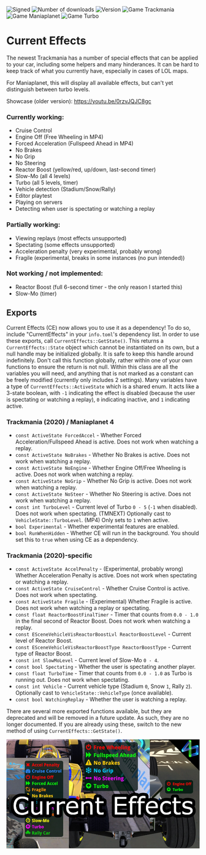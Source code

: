 ![Signed](https://img.shields.io/badge/Signed-Yes-00AA00)
![Number of downloads](https://img.shields.io/badge/dynamic/json?query=downloads&url=https%3A%2F%2Fopenplanet.dev%2Fapi%2Fplugin%2F382&label=Downloads&color=purple)
![Version](https://img.shields.io/badge/dynamic/json?query=version&url=https%3A%2F%2Fopenplanet.dev%2Fapi%2Fplugin%2F382&label=Version&color=red)
![Game Trackmania](https://img.shields.io/badge/Game-Trackmania-blue)
![Game Maniaplanet](https://img.shields.io/badge/Game-Maniaplanet_4-blue)
![Game Turbo](https://img.shields.io/badge/Game-Turbo-blue)

# Current Effects
The newest Trackmania has a number of special effects that can be applied to your car, including some helpers and many hinderances. It can be hard to keep track of what you currently have, especially in cases of LOL maps.

For Maniaplanet, this will display all available effects, but can't yet distinguish between turbo levels.

Showcase (older version): https://youtu.be/0rzvJQJC8gc

### Currently working:
- Cruise Control
- Engine Off (Free Wheeling in MP4)
- Forced Acceleration (Fullspeed Ahead in MP4)
- No Brakes
- No Grip
- No Steering
- Reactor Boost (yellow/red, up/down, last-second timer)
- Slow-Mo (all 4 levels)
- Turbo (all 5 levels, timer)
- Vehicle detection (Stadium/Snow/Rally)
- Editor playtest
- Playing on servers
- Detecting when user is spectating or watching a replay

### Partially working:
- Viewing replays (most effects unsupported)
- Spectating (some effects unsupported)
- Acceleration penalty (very experimental, probably wrong)
- Fragile (experimental, breaks in some instances (no pun intended))

### Not working / not implemented:
- Reactor Boost (full 6-second timer - the only reason I started this)
- Slow-Mo (timer)

## Exports
Current Effects (CE) now allows you to use it as a dependency! To do so, include "CurrentEffects" in your `info.toml`'s dependency list. In order to use these exports, call `CurrentEffects::GetState()`. This returns a `CurrentEffects::State` object which cannot be instantiated on its own, but a null handle may be initialized globally. It is safe to keep this handle around indefinitely. Don't call this function globally, rather within one of your own functions to ensure the return is not null. Within this class are all the variables you will need, and anything that is not marked as a constant can be freely modified (currently only includes 2 settings). Many variables have a type of `CurrentEffects::ActiveState` which is a shared enum. It acts like a 3-state boolean, with `-1` indicating the effect is disabled (because the user is spectating or watching a replay), `0` indicating inactive, and `1` indicating active.

### Trackmania (2020) / Maniaplanet 4
- `const ActiveState ForcedAccel` - Whether Forced Acceleration/Fullspeed Ahead is active. Does not work when watching a replay.
- `const ActiveState NoBrakes` - Whether No Brakes is active. Does not work when watching a replay.
- `const ActiveState NoEngine` - Whether Engine Off/Free Wheeling is active. Does not work when watching a replay.
- `const ActiveState NoGrip` - Whether No Grip is active. Does not work when watching a replay.
- `const ActiveState NoSteer` - Whether No Steering is active. Does not work when watching a replay.
- `const int TurboLevel` - Current level of Turbo `0 - 5` (`-1` when disabled). Does not work when spectating. (TMNEXT) Optionally cast to `VehicleState::TurboLevel`. (MP4) Only sets to `1` when active.
- `bool Experimental` - Whether experimental features are enabled.
- `bool RunWhenHidden` - Whether CE will run in the background. You should set this to `true` when using CE as a dependency.

### Trackmania (2020)-specific
- `const ActiveState AccelPenalty` - (Experimental, probably wrong) Whether Acceleration Penalty is active. Does not work when spectating or watching a replay.
- `const ActiveState CruiseControl` - Whether Cruise Control is active. Does not work when spectating.
- `const ActiveState Fragile` - (Experimental) Whether Fragile is active. Does not work when watching a replay or spectating.
- `const float ReactorBoostFinalTimer` - Timer that counts from `0.0 - 1.0` in the final second of Reactor Boost. Does not work when watching a replay.
- `const ESceneVehicleVisReactorBoostLvl ReactorBoostLevel` - Current level of Reactor Boost.
- `const ESceneVehicleVisReactorBoostType ReactorBoostType` - Current type of Reactor Boost.
- `const int SlowMoLevel` - Current level of Slow-Mo `0 - 4`.
- `const bool Spectating` - Whether the user is spectating another player.
- `const float TurboTime` - Timer that counts from `0.0 - 1.0` as Turbo is running out. Does not work when spectating.
- `const int Vehicle` - Current vehicle type (Stadium `0`, Snow `1`, Rally `2`). Optionally cast to `VehicleState::VehicleType` (once available).
- `const bool WatchingReplay` - Whether the user is watching a replay.

There are several more exported functions available, but they are deprecated and will be removed in a future update. As such, they are no longer documented. If you are already using these, switch to the new method of using `CurrentEffects::GetState()`.

![image](images/current-effects.png)